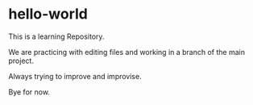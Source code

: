 # hello-world
This is a learning Repository.

We are practicing with editing files and working in a branch of the main project.

Always trying to improve and improvise.

Bye for now.
